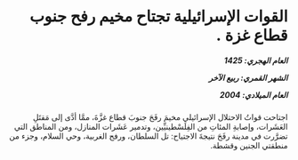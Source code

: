 <h1 dir="rtl">القوات الإسرائيلية تجتاح مخيم رفح جنوب قطاع غزة .</h1>

<h5 dir="rtl">العام الهجري:  1425

الشهر القمري: ربيع الآخر

العام الميلادي: 2004</h5>

<p dir="rtl">اجتاحت قواتُ الاحتلال الإسرائيلي مخيمَ رفَحَ جنوبَ قطاع غزَّةَ، ممَّا أدَّى إلى مَقتَلِ العَشَرات، وإصابةِ المئاتِ من الفِلَسْطينيِّين، وتدمير عَشَرات المنازل، ومن المناطق التي تضرَّرت في مدينة رفَحَ نتيجةَ الاجتياح: تل السلطان، ورفح الغربية، وحي السلام، وجزء من منطقتي الجنين وقشطة.</p></br>

